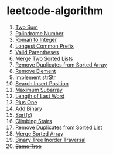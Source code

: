 # leetcode-algorithm

1. [Two Sum](https://github.com/recherst/leetcode-algtorithm/blob/main/1.Two%20Sum.playground/Contents.swift)
2. [Palindrome Number](https://github.com/recherst/leetcode-algtorithm/blob/main/9.Palindrome%20Number.playground/Contents.swift)
3. [Roman to Integer](https://github.com/recherst/leetcode-algtorithm/blob/main/13.Roman%20to%20Integer.playground/Contents.swift)
4. [Longest Common Prefix](https://github.com/recherst/leetcode-algtorithm/blob/main/14.Longest%20Common%20Prefix.playground/Contents.swift)
5. [Valid Parentheses](https://github.com/recherst/leetcode-algtorithm/blob/main/20.Valid%20Parentheses.playground/Contents.swift)
6. [Merge Two Sorted Lists](https://github.com/recherst/leetcode-algtorithm/blob/main/21.Merge%20Two%20Sorted%20Lists.playground/Contents.swift)
7. [Remove Duplicates from Sorted Array](https://github.com/recherst/leetcode-algtorithm/blob/main/26.Remove%20Duplicates%20from%20Sorted%20Array.playground/Contents.swift)
8. [Remove Element](https://github.com/recherst/leetcode-algtorithm/blob/main/27.Remove%20Element.playground/Contents.swift)
9. [Implement strStr](https://github.com/recherst/leetcode-algtorithm/blob/main/28.Implement%20strStr.playground/Contents.swift)
10. [Search Insert Position](https://github.com/recherst/leetcode-algtorithm/blob/main/35.Search%20Insert%20Position.playground/Contents.swift)
11. [Maximum Subarray](https://github.com/recherst/leetcode-algtorithm/blob/main/53.Maximum%20Subarray.playground/Contents.swift)
12. [Length of Last Word](https://github.com/recherst/leetcode-algtorithm/blob/main/58.Length%20of%20Last%20Word.playground/Contents.swift)
13. [Plus One](https://github.com/recherst/leetcode-algtorithm/blob/main/66.Plus%20One.playground/Contents.swift)
14. [Add Binary](https://github.com/recherst/leetcode-algtorithm/blob/main/67.Add%20Binary.playground/Contents.swift)
15. [Sqrt(x)](https://github.com/recherst/leetcode-algtorithm/blob/main/69.Sqrt(x).playground/Contents.swift)
16. [Climbing Stairs](https://github.com/recherst/leetcode-algtorithm/blob/main/70.Climbing%20Stairs.playground/Contents.swift)
17. [Remove Duplicates from Sorted List](https://github.com/recherst/leetcode-algtorithm/blob/main/83.Remove%20Duplicates%20from%20Sorted%20List.playground/Contents.swift)
18. [Merge Sorted Array](https://github.com/recherst/leetcode-algtorithm/blob/main/88.Merge%20Sorted%20Array.playground/Contents.swift)
19. [Binary Tree Inorder Traversal](https://github.com/recherst/leetcode-algtorithm/blob/main/94.Binary%20Tree%20Inorder%20Traversal.playground/Contents.swift)
20. ~~[Same Tree](https://github.com/recherst/leetcode-algtorithm/blob/main/100.Same%20Tree.playground/Contents.swift)~~

